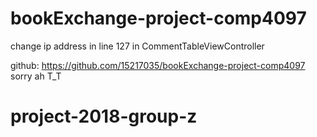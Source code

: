 # bookExchange-project-comp4097


change ip address in line 127 in CommentTableViewController

github: https://github.com/15217035/bookExchange-project-comp4097
sorry ah T_T
# project-2018-group-z
